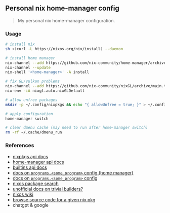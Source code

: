 ## Personal nix home-manager config

> My personal nix home-manager configuration.

### Usage

```sh
# install nix
sh <(curl -L https://nixos.org/nix/install) --daemon

# install home manager
nix-channel --add https://github.com/nix-community/home-manager/archive/master.tar.gz home-manager
nix-channel --update
nix-shell '<home-manager>' -A install

# fix GL/vulkan problems
nix-channel --add https://github.com/nix-community/nixGL/archive/main.tar.gz nixgl && nix-channel --update
nix-env -iA nixgl.auto.nixGLDefault

# allow unfree packages
mkdir -p ~/.config/nixpkgs && echo "{ allowUnfree = true; }" > ~/.config/nixpkgs/config.nix 

# apply configuration
home-manager switch

# clear dmenu cache (may need to run after home-manager switch)
rm -rf ~/.cache/dmenu_run
```

### References

- [nixpkgs api docs](https://nixos.org/manual/nixpkgs/stable/)
- [home-manager api docs](https://nix-community.github.io/home-manager/options.xhtml)
- [builtins api docs](https://nix.dev/manual/nix/2.24/language/builtins.html?highlight=nixpkgs#source-types)
- [docs on `programs.<some_program>` config (home manager)](https://github.com/nix-community/home-manager/tree/master/modules/programs)
- [docs on `programs.<some_program>` config](https://github.com/NixOS/nixpkgs/tree/master/nixos/modules/programs)
- [nixos package search](https://search.nixos.org/)
- [unofficial docs on trivial builders?](https://ryantm.github.io/nixpkgs/builders/trivial-builders/)
- [nixos wiki](https://nixos.wiki/wiki/Main_Page)
- [browse source code for a given nix pkg](https://github.com/NixOS/nixpkgs/tree/master/pkgs)
- chatgpt & google

